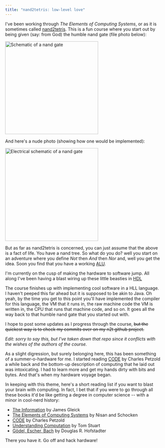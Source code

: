 ```yaml
---
title: "nand2tetris: low-level love"
---
```



I've been working through *The Elements of Computing Systems*, or as
it is sometimes called [nand2tetris](http://nand2tetris.org). This
is a fun course where you start out by being given (say: from God)
the humble nand gate (file photo below):

<img src="http://upload.wikimedia.org/wikipedia/commons/e/e6/NAND_ANSI_Labelled.svg"
     width="300"
     alt="Schematic of a nand gate">

And here's a nude photo (showing how one would be implemented):

<img src="http://upload.wikimedia.org/wikipedia/commons/d/d4/TTL_npn_nand.svg"
     width="300"
     alt="Electrical schematic of a nand gate">

But as far as nand2tetris is concerned, you can just assume that
the above is a fact of life. You have a nand tree. So what do you
do? well you start on an adventure where you define *Not* then *And*
then *Nor* and, well you get the idea. Soon you find that you have a
working [ALU](https://en.wikipedia.org/wiki/Arithmetic_logic_unit).

I'm currently on the cusp of making the hardware to software jump.
All along I've been having a blast wiring up these little beasties
in [HDL](https://en.wikipedia.org/wiki/Hardware_description_language)

The course finishes up with implementing cool software in a HLL
language. I haven't peeped this far ahead but it is supposed to be
akin to Java. Oh yeah, by the time you get to this point you'll have
implemented the compiler for this language, the VM that it runs in,
the raw machine code the VM is written in, the CPU that runs that
machine code, and so on. It goes all the way back to that humble
nand gate that you started out with.

I hope to post some updates as I progress through the course,
~~but the quickest way is to check my commits over on my n2t
github project.~~

*Edit: sorry to say this, but I've taken down that repo since it conflicts
with the wishes of the authors of the course.*

As a slight digression, but surely belonging here, this has
been something of a summer-o-hardware for me. I started reading
[CODE](http://www.charlespetzold.com/code/) by Charles Petzold a
while back and the bottom-up description of computing that he laid
out was intoxicating. I had to learn more and get my hands dirty
with bits and bytes. And that's when my hardware voyage began.

In keeping with this theme, here's a short reading list if you want
to blast your brain with computing. In fact, I bet that if you were
to go through all these books it'd be like getting a degree in
computer science -- with a minor in cool-nerd history:

* [The Information](http://www.amazon.com/dp/1400096235) by James Gleick
* [The Elements of Computing Systems](http://www.amazon.com/Elements-Computing-Systems-Building-Principles/dp/0262640686) by Nisan and Schocken
* [CODE](http://www.charlespetzold.com/code/) by Charles Petzold
* [Understanding Computation](http://computationbook.com) by Tom Stuart
* [Gödel, Escher, Bach](http://www.amazon.com/Gödel-Escher-Bach-Eternal-Golden/dp/0465026567) by Douglas R. Hofstadter

There you have it. Go off and hack hardware!

